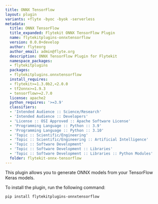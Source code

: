 ```yaml
---
title: ONNX TensorFlow
layout: plugin
variants: +flyte -byoc -byok -serverless
metadata:
  title: ONNX TensorFlow
  title_expanded: Flytekit ONNX TensorFlow Plugin
  name: flytekitplugins-onnxtensorflow
  version: 0.0.0+develop
  author: flyteorg
  author_email: admin@flyte.org
  description: ONNX TensorFlow Plugin for Flytekit
  namespace_packages:
  - flytekitplugins
  packages:
  - flytekitplugins.onnxtensorflow
  install_requires:
  - flytekit>=1.3.0b2,<2.0.0
  - tf2onnx>=1.9.3
  - tensorflow>=2.7.0
  license: apache2
  python_requires: '>=3.9'
  classifiers:
  - 'Intended Audience :: Science/Research'
  - 'Intended Audience :: Developers'
  - 'License :: OSI Approved :: Apache Software License'
  - 'Programming Language :: Python :: 3.9'
  - 'Programming Language :: Python :: 3.10'
  - 'Topic :: Scientific/Engineering'
  - 'Topic :: Scientific/Engineering :: Artificial Intelligence'
  - 'Topic :: Software Development'
  - 'Topic :: Software Development :: Libraries'
  - 'Topic :: Software Development :: Libraries :: Python Modules'
  folder: flytekit-onnx-tensorflow
---
```



This plugin allows you to generate ONNX models from your TensorFlow Keras models.

To install the plugin, run the following command:

```
pip install flytekitplugins-onnxtensorflow
```
